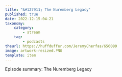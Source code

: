 ```yaml
---
title: "&#127911; The Nuremberg Legacy"
published: true
date: 2022-12-15-04-21
taxonomy:
    category:
        - stream
    tag:
        - podcasts
theurl: https://huffduffer.com/JeremyCherfas/656089
image: artwork-resized.PNG
template: item
---
```


Episode summary: The Nuremberg Legacy
